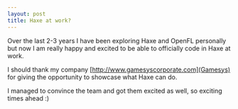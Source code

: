 ```yaml
---
layout: post
title: Haxe at work?
---
```


Over the last 2-3 years I have been exploring Haxe and OpenFL personally but now I am really happy and excited to be able to officially code in Haxe at work.

I should thank my company [http://www.gamesyscorporate.com](Gamesys) for giving the opportunity to showcase what Haxe can do.

I managed to convince the team and got them excited as well, so exciting times ahead :)